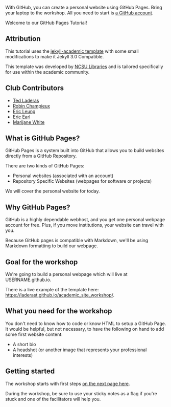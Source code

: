 With GitHub, you can create a personal website using GitHub Pages.  Bring your laptop to the workshop.  All you need to start is [a GitHub account](https://github.com/join?source=header-home).

Welcome to our GitHub Pages Tutorial!

## Attribution

This tutorial uses the [jekyll-academic template](https://github.com/NCSU-Libraries/jekyll-academic) with some small modifications to make it Jekyll 3.0 Compatible.

This template was developed by [NCSU Libraries](https://www.lib.ncsu.edu/) and is tailored specifically for use within the academic community.

## Club Contributors

- [Ted Laderas](mailto:laderast@ohsu.edu)
- [Robin Champieux](mailto:champieu@ohsu.edu)
- [Eric Leung](mailto:leunge@ohsu.edu)
- [Eric Earl](mailto:earl@ohsu.edu)
- [Marijane White](mailto:whimar@ohsu.edu)

## What is GitHub Pages?

GitHub Pages is a system built into GitHub that allows you to build websites directly from a GitHub Repository.

There are two kinds of GitHub Pages:

- Personal websites (associated with an account)
- Repository Specific Websites (webpages for software or projects)

We will cover the personal website for today.

## Why GitHub Pages?

GitHub is a highly dependable webhost, and you get one personal webpage account for free.  Plus, if you move institutions, your website can travel with you.

Because GitHub pages is compatible with Markdown, we'll be using Markdown formatting to build our webpage.

## Goal for the workshop

We're going to build a personal webpage which will live at USERNAME.github.io.  

There is a live example of the template here: https://laderast.github.io/academic_site_workshop/.

## What you need for the workshop

You don't need to know how to code or know HTML to setup a GitHub Page.  It would be helpful, but not necessary, to have the following on hand to add some first website content:

- A short bio
- A headshot (or another image that represents your professional interests)

## Getting started

The workshop starts with first steps [on the next page here](../first-steps).

During the workshop, be sure to use your sticky notes as a flag if you're stuck and one of the facilitators will help you.

